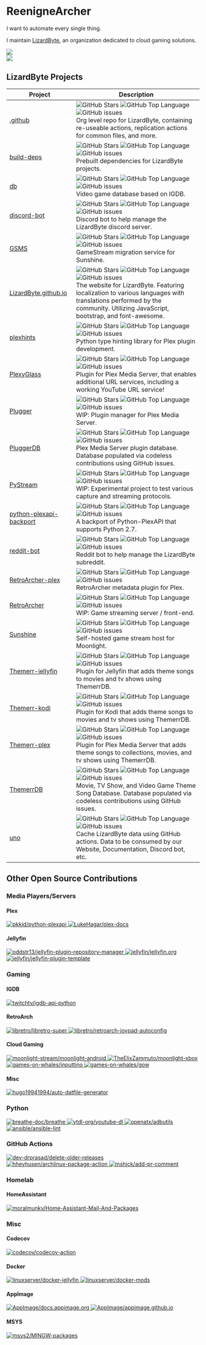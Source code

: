 # ReenigneArcher

I want to automate every single thing.

I maintain [LizardByte](https://github.com/LizardByte), an organization dedicated to cloud gaming solutions.

<picture>
  <source
    srcset="https://github-readme-stats.vercel.app/api?username=reenignearcher&show_icons=true&icon_color=fb8c00&title_color=fb8c00&hide=stars&theme=dark&text_color=ffffff"
    media="(prefers-color-scheme: dark)"
  />
  <source
    srcset="https://github-readme-stats.vercel.app/api?username=reenignearcher&show_icons=true&icon_color=fb8c00&title_color=fb8c00&hide=stars&text_color=000000"
    media="(prefers-color-scheme: light), (prefers-color-scheme: no-preference)"
  />
  <img src="https://github-readme-stats.vercel.app/api?username=reenignearcher&show_icons=true&icon_color=fb8c00&title_color=fb8c00&hide=stars&text_color=000000" />
</picture>
<br>
<picture>
  <source
    srcset="https://streak-stats.demolab.com?user=ReenigneArcher&theme=dark"
    media="(prefers-color-scheme: dark)"
  />
  <source
    srcset="https://streak-stats.demolab.com?user=ReenigneArcher"
    media="(prefers-color-scheme: light), (prefers-color-scheme: no-preference)"
  />
  <img src="https://streak-stats.demolab.com?user=ReenigneArcher" />
</picture>

## LizardByte Projects

| Project                                                                          | Description                                                                                                                                                                                                                                                                                                                                                                                                                                                                                                                                                                   |
|----------------------------------------------------------------------------------|-------------------------------------------------------------------------------------------------------------------------------------------------------------------------------------------------------------------------------------------------------------------------------------------------------------------------------------------------------------------------------------------------------------------------------------------------------------------------------------------------------------------------------------------------------------------------------|
| [.github](https://github.com/LizardByte/.github)                                 | ![GitHub Stars](https://img.shields.io/github/stars/LizardByte/.github?style=for-the-badge)                              ![GitHub Top Language](https://img.shields.io/github/languages/top/LizardByte/.github?style=for-the-badge)                              ![GitHub issues](https://img.shields.io/github/issues-raw/LizardByte/.github?style=for-the-badge)                              <br> Org level repo for LizardByte, containing re-useable actions, replication actions for common files, and more.                                                            |
| [build-deps](https://github.com/LizardByte/build-deps)                           | ![GitHub Stars](https://img.shields.io/github/stars/LizardByte/build-deps?style=for-the-badge)                           ![GitHub Top Language](https://img.shields.io/github/languages/top/LizardByte/build-deps?style=for-the-badge)                           ![GitHub issues](https://img.shields.io/github/issues-raw/LizardByte/build-deps?style=for-the-badge)                           <br> Prebuilt dependencies for LizardByte projects.                                                                                                                           |
| [db](https://github.com/LizardByte/db)                                           | ![GitHub Stars](https://img.shields.io/github/stars/LizardByte/db?style=for-the-badge)                                   ![GitHub Top Language](https://img.shields.io/github/languages/top/LizardByte/db?style=for-the-badge)                                   ![GitHub issues](https://img.shields.io/github/issues-raw/LizardByte/db?style=for-the-badge)                                   <br> Video game database based on IGDB.                                                                                                                                       |
| [discord-bot](https://github.com/LizardByte/discord-bot)                         | ![GitHub Stars](https://img.shields.io/github/stars/LizardByte/discord-bot?style=for-the-badge)                          ![GitHub Top Language](https://img.shields.io/github/languages/top/LizardByte/discord-bot?style=for-the-badge)                          ![GitHub issues](https://img.shields.io/github/issues-raw/LizardByte/discord-bot?style=for-the-badge)                          <br> Discord bot to help manage the LizardByte discord server.                                                                                                                |
| [GSMS](https://github.com/LizardByte/GSMS)                                       | ![GitHub Stars](https://img.shields.io/github/stars/LizardByte/GSMS?style=for-the-badge)                                 ![GitHub Top Language](https://img.shields.io/github/languages/top/LizardByte/GSMS?style=for-the-badge)                                 ![GitHub issues](https://img.shields.io/github/issues-raw/LizardByte/GSMS?style=for-the-badge)                                 <br> GameStream migration service for Sunshine.                                                                                                                               |
| [LizardByte.github.io](https://github.com/LizardByte/LizardByte.github.io)       | ![GitHub Stars](https://img.shields.io/github/stars/LizardByte/LizardByte.github.io?style=for-the-badge)                 ![GitHub Top Language](https://img.shields.io/github/languages/top/LizardByte/LizardByte.github.io?style=for-the-badge)                 ![GitHub issues](https://img.shields.io/github/issues-raw/LizardByte/LizardByte.github.io?style=for-the-badge)                 <br> The website for LizardByte. Featuring localization to various languages with translations performed by the community. Utilizing JavaScript, bootstrap, and font-awesome. |
| [plexhints](https://github.com/LizardByte/plexhints)                             | ![GitHub Stars](https://img.shields.io/github/stars/LizardByte/plexhints?style=for-the-badge)                            ![GitHub Top Language](https://img.shields.io/github/languages/top/LizardByte/plexhints?style=for-the-badge)                            ![GitHub issues](https://img.shields.io/github/issues-raw/LizardByte/plexhints?style=for-the-badge)                            <br> Python type hinting library for Plex plugin development.                                                                                                                 |
| [PlexyGlass](https://github.com/LizardByte/PlexyGlass)                           | ![GitHub Stars](https://img.shields.io/github/stars/LizardByte/PlexyGlass?style=for-the-badge)                           ![GitHub Top Language](https://img.shields.io/github/languages/top/LizardByte/PlexyGlass?style=for-the-badge)                           ![GitHub issues](https://img.shields.io/github/issues-raw/LizardByte/PlexyGlass?style=for-the-badge)                           <br> Plugin for Plex Media Server, that enables additional URL services, including a working YouTube URL service!                                                             |
| [Plugger](https://github.com/LizardByte/Plugger)                                 | ![GitHub Stars](https://img.shields.io/github/stars/LizardByte/Plugger?style=for-the-badge)                              ![GitHub Top Language](https://img.shields.io/github/languages/top/LizardByte/Plugger?style=for-the-badge)                              ![GitHub issues](https://img.shields.io/github/issues-raw/LizardByte/Plugger?style=for-the-badge)                              <br> WIP: Plugin manager for Plex Media Server.                                                                                                                               |
| [PluggerDB](https://github.com/LizardByte/PluggerDB)                             | ![GitHub Stars](https://img.shields.io/github/stars/LizardByte/PluggerDB?style=for-the-badge)                            ![GitHub Top Language](https://img.shields.io/github/languages/top/LizardByte/PluggerDB?style=for-the-badge)                            ![GitHub issues](https://img.shields.io/github/issues-raw/LizardByte/PluggerDB?style=for-the-badge)                            <br> Plex Media Server plugin database. Database populated via codeless contributions using GitHub issues.                                                                    |
| [PyStream](https://github.com/LizardByte/PyStream)                               | ![GitHub Stars](https://img.shields.io/github/stars/LizardByte/PyStream?style=for-the-badge)                             ![GitHub Top Language](https://img.shields.io/github/languages/top/LizardByte/PyStream?style=for-the-badge)                             ![GitHub issues](https://img.shields.io/github/issues-raw/LizardByte/PyStream?style=for-the-badge)                             <br> WIP: Experimental project to test various capture and streaming protocols.                                                                                               |
| [python-plexapi-backport](https://github.com/LizardByte/python-plexapi-backport) | ![GitHub Stars](https://img.shields.io/github/stars/LizardByte/python-plexapi-backport?style=for-the-badge)              ![GitHub Top Language](https://img.shields.io/github/languages/top/LizardByte/python-plexapi-backport?style=for-the-badge)              ![GitHub issues](https://img.shields.io/github/issues-raw/LizardByte/python-plexapi-backport?style=for-the-badge)              <br> A backport of Python-PlexAPI that supports Python 2.7.                                                                                                                   |
| [reddit-bot](https://github.com/LizardByte/reddit-bot)                           | ![GitHub Stars](https://img.shields.io/github/stars/LizardByte/reddit-bot?style=for-the-badge)                           ![GitHub Top Language](https://img.shields.io/github/languages/top/LizardByte/reddit-bot?style=for-the-badge)                           ![GitHub issues](https://img.shields.io/github/issues-raw/LizardByte/reddit-bot?style=for-the-badge)                           <br> Reddit bot to help manage the LizardByte subreddit.                                                                                                                      |
| [RetroArcher-plex](https://github.com/LizardByte/RetroArcher-plex)               | ![GitHub Stars](https://img.shields.io/github/stars/LizardByte/RetroArcher-plex?style=for-the-badge)                     ![GitHub Top Language](https://img.shields.io/github/languages/top/LizardByte/RetroArcher-plex?style=for-the-badge)                     ![GitHub issues](https://img.shields.io/github/issues-raw/LizardByte/RetroArcher-plex?style=for-the-badge)                     <br> RetroArcher metadata plugin for Plex.                                                                                                                                    |
| [RetroArcher](https://github.com/LizardByte/RetroArcher)                         | ![GitHub Stars](https://img.shields.io/github/stars/LizardByte/RetroArcher?style=for-the-badge)                          ![GitHub Top Language](https://img.shields.io/github/languages/top/LizardByte/RetroArcher?style=for-the-badge)                          ![GitHub issues](https://img.shields.io/github/issues-raw/LizardByte/RetroArcher?style=for-the-badge)                          <br> WIP: Game streaming server / front-end.                                                                                                                                  |
| [Sunshine](https://github.com/LizardByte/Sunshine)                               | ![GitHub Stars](https://img.shields.io/github/stars/LizardByte/Sunshine?style=for-the-badge)                             ![GitHub Top Language](https://img.shields.io/github/languages/top/LizardByte/Sunshine?style=for-the-badge)                             ![GitHub issues](https://img.shields.io/github/issues-raw/LizardByte/Sunshine?style=for-the-badge)                             <br> Self-hosted game stream host for Moonlight.                                                                                                                              |
| [Themerr-jellyfin](https://github.com/LizardByte/Themerr-jellyfin)               | ![GitHub Stars](https://img.shields.io/github/stars/LizardByte/Themerr-jellyfin?style=for-the-badge)                     ![GitHub Top Language](https://img.shields.io/github/languages/top/LizardByte/Themerr-jellyfin?style=for-the-badge)                     ![GitHub issues](https://img.shields.io/github/issues-raw/LizardByte/Themerr-jellyfin?style=for-the-badge)                     <br> Plugin for Jellyfin that adds theme songs to movies and tv shows using ThemerrDB.                                                                                        |
| [Themerr-kodi](https://github.com/LizardByte/Themerr-kodi)                       | ![GitHub Stars](https://img.shields.io/github/stars/LizardByte/Themerr-kodi?style=for-the-badge)                     ![GitHub Top Language](https://img.shields.io/github/languages/top/LizardByte/Themerr-kodi?style=for-the-badge)                     ![GitHub issues](https://img.shields.io/github/issues-raw/LizardByte/Themerr-kodi?style=for-the-badge)                     <br> Plugin for Kodi that adds theme songs to movies and tv shows using ThemerrDB.                                                                                                        |
| [Themerr-plex](https://github.com/LizardByte/Themerr-plex)                       | ![GitHub Stars](https://img.shields.io/github/stars/LizardByte/Themerr-plex?style=for-the-badge)                         ![GitHub Top Language](https://img.shields.io/github/languages/top/LizardByte/Themerr-plex?style=for-the-badge)                         ![GitHub issues](https://img.shields.io/github/issues-raw/LizardByte/Themerr-plex?style=for-the-badge)                         <br> Plugin for Plex Media Server that adds theme songs to collections, movies, and tv shows using ThemerrDB.                                                                 |
| [ThemerrDB](https://github.com/LizardByte/ThemerrDB)                             | ![GitHub Stars](https://img.shields.io/github/stars/LizardByte/ThemerrDB?style=for-the-badge)                            ![GitHub Top Language](https://img.shields.io/github/languages/top/LizardByte/ThemerrDB?style=for-the-badge)                            ![GitHub issues](https://img.shields.io/github/issues-raw/LizardByte/ThemerrDB?style=for-the-badge)                            <br> Movie, TV Show, and Video Game Theme Song Database. Database populated via codeless contributions using GitHub issues.                                                   |
| [uno](https://github.com/LizardByte/uno)                                         | ![GitHub Stars](https://img.shields.io/github/stars/LizardByte/uno?style=for-the-badge)                                  ![GitHub Top Language](https://img.shields.io/github/languages/top/LizardByte/uno?style=for-the-badge)                                  ![GitHub issues](https://img.shields.io/github/issues-raw/LizardByte/uno?style=for-the-badge)                                  <br> Cache LizardByte data using GitHub actions. Data to be consumed by our Website, Documentation, Discord bot, etc.                                                         |

## Other Open Source Contributions


### Media Players/Servers

#### Plex

<a href="https://github.com/pkkid/python-plexapi/pulls?q=is%3Apr+author%3AReenigneArcher">
  <img
    alt="pkkid/python-plexapi"
    src="https://img.shields.io/github/issues-search/pkkid/python-plexapi?query=author%3AReenigneArcher%20is%3Apr&style=for-the-badge&logo=plex&label=pkkid/python-plexapi" />
</a>

<a href="https://github.com/LukeHagar/plex-docs/pulls?q=is%3Apr+author%3AReenigneArcher">
  <img
    alt="LukeHagar/plex-docs"
    src="https://img.shields.io/github/issues-search/LukeHagar/plex-docs?query=author%3AReenigneArcher%20is%3Apr&style=for-the-badge&logo=plex&label=LukeHagar/plex-docs" />
</a>

#### Jellyfin

<a href="https://github.com/oddstr13/jellyfin-plugin-repository-manager/pulls?q=is%3Apr+author%3AReenigneArcher">
  <img
    alt="oddstr13/jellyfin-plugin-repository-manager"
    src="https://img.shields.io/github/issues-search/oddstr13/jellyfin-plugin-repository-manager?query=author%3AReenigneArcher%20is%3Apr&style=for-the-badge&logo=jellyfin&label=oddstr13/jellyfin-plugin-repository-manager" />
</a>

<a href="https://github.com/jellyfin/jellyfin.org/pulls?q=is%3Apr+author%3AReenigneArcher">
  <img
    alt="jellyfin/jellyfin.org"
    src="https://img.shields.io/github/issues-search/jellyfin/jellyfin.org?query=author%3AReenigneArcher%20is%3Apr&style=for-the-badge&logo=jellyfin&label=jellyfin/jellyfin.org" />
</a>

<a href="https://github.com/jellyfin/jellyfin-plugin-template/pulls?q=is%3Apr+author%3AReenigneArcher">
  <img
    alt="jellyfin/jellyfin-plugin-template"
    src="https://img.shields.io/github/issues-search/jellyfin/jellyfin-plugin-template?query=author%3AReenigneArcher%20is%3Apr&style=for-the-badge&logo=jellyfin&label=jellyfin/jellyfin-plugin-template" />
</a>


### Gaming

#### IGDB

<a href="https://github.com/twitchtv/igdb-api-python/pulls?q=is%3Apr+author%3AReenigneArcher">
  <img
    alt="twitchtv/igdb-api-python"
    src="https://img.shields.io/github/issues-search/twitchtv/igdb-api-python?query=author%3AReenigneArcher%20is%3Apr&style=for-the-badge&logo=igdb&label=twitchtv/igdb-api-python" />
</a>

#### RetroArch

<a href="https://github.com/libretro/libretro-super/pulls?q=is%3Apr+author%3AReenigneArcher">
  <img
    alt="libretro/libretro-super"
    src="https://img.shields.io/github/issues-search/libretro/libretro-super?query=author%3AReenigneArcher%20is%3Apr&style=for-the-badge&logo=retroarch&label=libretro/libretro-super" />
</a>

<a href="https://github.com/libretro/retroarch-joypad-autoconfig/pulls?q=is%3Apr+author%3AReenigneArcher">
  <img
    alt="libretro/retroarch-joypad-autoconfig"
    src="https://img.shields.io/github/issues-search/libretro/retroarch-joypad-autoconfig?query=author%3AReenigneArcher%20is%3Apr&style=for-the-badge&logo=retroarch&label=libretro/retroarch-joypad-autoconfig" />
</a>

#### Cloud Gaming

<a href="https://github.com/moonlight-stream/moonlight-android/pulls?q=is%3Apr+author%3AReenigneArcher">
  <img
    alt="moonlight-stream/moonlight-android"
    src="https://img.shields.io/github/issues-search/moonlight-stream/moonlight-android?query=author%3AReenigneArcher%20is%3Apr&style=for-the-badge&logo=android%20studio&label=moonlight-stream/moonlight-android" />
</a>

<a href="https://github.com/TheElixZammuto/moonlight-xbox/pulls?q=is%3Apr+author%3AReenigneArcher">
  <img
    alt="TheElixZammuto/moonlight-xbox"
    src="https://img.shields.io/github/issues-search/TheElixZammuto/moonlight-xbox?query=author%3AReenigneArcher%20is%3Apr&style=for-the-badge&logo=github&label=TheElixZammuto/moonlight-xbox" />
</a>

<a href="https://github.com/games-on-whales/inputtino/pulls?q=is%3Apr+author%3AReenigneArcher">
  <img
    alt="games-on-whales/inputtino"
    src="https://img.shields.io/github/issues-search/games-on-whales/inputtino?query=author%3AReenigneArcher%20is%3Apr&style=for-the-badge&logo=docker&label=games-on-whales/inputtino" />
</a>

<a href="https://github.com/games-on-whales/gow/pulls?q=is%3Apr+author%3AReenigneArcher">
  <img
    alt="games-on-whales/gow"
    src="https://img.shields.io/github/issues-search/games-on-whales/gow?query=author%3AReenigneArcher%20is%3Apr&style=for-the-badge&logo=docker&label=games-on-whales/gow" />
</a>

#### Misc

<a href="https://github.com/hugo19941994/auto-datfile-generator/pulls?q=is%3Apr+author%3AReenigneArcher">
  <img
    alt="hugo19941994/auto-datfile-generator"
    src="https://img.shields.io/github/issues-search/hugo19941994/auto-datfile-generator?query=author%3AReenigneArcher%20is%3Apr&style=for-the-badge&logo=github&label=hugo19941994/auto-datfile-generator" />
</a>


### Python

<a href="https://github.com/breathe-doc/breathe/pulls?q=is%3Apr+author%3AReenigneArcher">
  <img
    alt="breathe-doc/breathe"
    src="https://img.shields.io/github/issues-search/breathe-doc/breathe?query=author%3AReenigneArcher%20is%3Apr&style=for-the-badge&logo=sphinx&label=breathe-doc/breathe" />
</a>

<a href="https://github.com/ytdl-org/youtube-dl/pulls?q=is%3Apr+author%3AReenigneArcher">
  <img
    alt="ytdl-org/youtube-dl"
    src="https://img.shields.io/github/issues-search/ytdl-org/youtube-dl?query=author%3AReenigneArcher%20is%3Apr&style=for-the-badge&logo=youtube&label=ytdl-org/youtube-dl" />
</a>

<a href="https://github.com/openatx/adbutils/pulls?q=is%3Apr+author%3AReenigneArcher">
  <img
    alt="openatx/adbutils"
    src="https://img.shields.io/github/issues-search/openatx/adbutils?query=author%3AReenigneArcher%20is%3Apr&style=for-the-badge&logo=android&label=openatx/adbutils" />
</a>

<a href="https://github.com/ansible/ansible-lint/pulls?q=is%3Apr+author%3AReenigneArcher">
  <img
    alt="ansible/ansible-lint"
    src="https://img.shields.io/github/issues-search/ansible/ansible-lint?query=author%3AReenigneArcher%20is%3Apr&style=for-the-badge&logo=ansible&label=ansible/ansible-lint" />
</a>




### GitHub Actions

<a href="https://github.com/dev-drprasad/delete-older-releases/pulls?q=is%3Apr+author%3AReenigneArcher">
  <img
    alt="dev-drprasad/delete-older-releases"
    src="https://img.shields.io/github/issues-search/dev-drprasad/delete-older-releases?query=author%3AReenigneArcher%20is%3Apr&style=for-the-badge&logo=github-actions&label=dev-drprasad/delete-older-releases" />
</a>

<a href="https://github.com/heyhusen/archlinux-package-action/pulls?q=is%3Apr+author%3AReenigneArcher">
  <img
    alt="hheyhusen/archlinux-package-action"
    src="https://img.shields.io/github/issues-search/heyhusen/archlinux-package-action?query=author%3AReenigneArcher%20is%3Apr&style=for-the-badge&logo=archlinux&label=heyhusen/archlinux-package-action" />
</a>

<a href="https://github.com/mshick/add-pr-comment/pulls?q=is%3Apr+author%3AReenigneArcher">
  <img
    alt="mshick/add-pr-comment"
    src="https://img.shields.io/github/issues-search/mshick/add-pr-comment?query=author%3AReenigneArcher%20is%3Apr&style=for-the-badge&logo=github-actions&label=mshick/add-pr-comment" />
</a>


### Homelab

#### HomeAssistant

<a href="https://github.com/moralmunky/Home-Assistant-Mail-And-Packages/pulls?q=is%3Apr+author%3AReenigneArcher">
  <img
    alt="moralmunky/Home-Assistant-Mail-And-Packages"
    src="https://img.shields.io/github/issues-search/moralmunky/Home-Assistant-Mail-And-Packages?query=author%3AReenigneArcher%20is%3Apr&style=for-the-badge&logo=homeassistant&label=moralmunky/Home-Assistant-Mail-And-Packages" />
</a>


### Misc

#### Codecov

<a href="https://github.com/codecov/codecov-action/pulls?q=is%3Apr+author%3AReenigneArcher">
  <img
    alt="codecov/codecov-action"
    src="https://img.shields.io/github/issues-search/codecov/codecov-action?query=author%3AReenigneArcher%20is%3Apr&style=for-the-badge&logo=codecov&label=codecov/codecov-action" />
</a>

#### Docker

<a href="https://github.com/linuxserver/docker-jellyfin/pulls?q=is%3Apr+author%3AReenigneArcher">
  <img
    alt="linuxserver/docker-jellyfin"
    src="https://img.shields.io/github/issues-search/linuxserver/docker-jellyfin?query=author%3AReenigneArcher%20is%3Apr&style=for-the-badge&logo=docker&label=linuxserver/docker-jellyfin" />
</a>

<a href="https://github.com/linuxserver/docker-mods/pulls?q=is%3Apr+author%3AReenigneArcher">
  <img
    alt="linuxserver/docker-mods"
    src="https://img.shields.io/github/issues-search/linuxserver/docker-mods?query=author%3AReenigneArcher%20is%3Apr&style=for-the-badge&logo=docker&label=linuxserver/docker-mods" />
</a>

#### AppImage

<a href="https://github.com/AppImage/docs.appimage.org/pulls?q=is%3Apr+author%3AReenigneArcher">
  <img
    alt="AppImage/docs.appimage.org"
    src="https://img.shields.io/github/issues-search/AppImage/docs.appimage.org?query=author%3AReenigneArcher%20is%3Apr&style=for-the-badge&logo=linux&label=AppImage/docs.appimage.org" />
</a>

<a href="https://github.com/AppImage/appimage.github.io/pulls?q=is%3Apr+author%3AReenigneArcher">
  <img
    alt="AppImage/appimage.github.io"
    src="https://img.shields.io/github/issues-search/AppImage/appimage.github.io?query=author%3AReenigneArcher%20is%3Apr&style=for-the-badge&logo=linux&label=AppImage/appimage.github.io" />
</a>

#### MSYS

<a href="https://github.com/msys2/MINGW-packages/pulls?q=is%3Apr+author%3AReenigneArcher">
  <img
    alt="msys2/MINGW-packages"
    src="https://img.shields.io/github/issues-search/msys2/MINGW-packages?query=author%3AReenigneArcher%20is%3Apr&style=for-the-badge&logo=github&label=msys2/MINGW-packages" />
</a>
